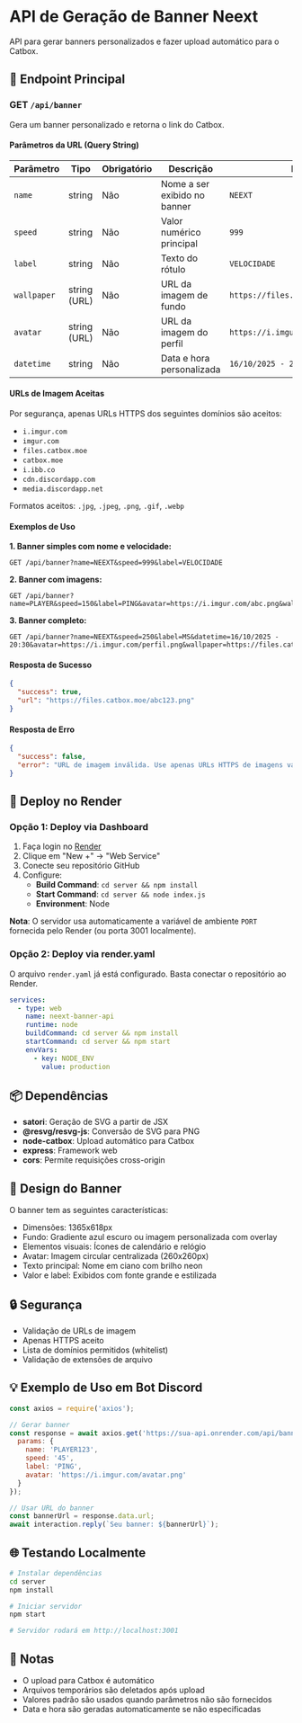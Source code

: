 # API de Geração de Banner Neext

API para gerar banners personalizados e fazer upload automático para o Catbox.

## 🚀 Endpoint Principal

### GET `/api/banner`

Gera um banner personalizado e retorna o link do Catbox.

#### Parâmetros da URL (Query String)

| Parâmetro | Tipo | Obrigatório | Descrição | Exemplo |
|-----------|------|-------------|-----------|---------|
| `name` | string | Não | Nome a ser exibido no banner | `NEEXT` |
| `speed` | string | Não | Valor numérico principal | `999` |
| `label` | string | Não | Texto do rótulo | `VELOCIDADE` |
| `wallpaper` | string (URL) | Não | URL da imagem de fundo | `https://files.catbox.moe/abc123.jpg` |
| `avatar` | string (URL) | Não | URL da imagem do perfil | `https://i.imgur.com/xyz.png` |
| `datetime` | string | Não | Data e hora personalizada | `16/10/2025 - 20:31` |

#### URLs de Imagem Aceitas

Por segurança, apenas URLs HTTPS dos seguintes domínios são aceitos:

- `i.imgur.com`
- `imgur.com`
- `files.catbox.moe`
- `catbox.moe`
- `i.ibb.co`
- `cdn.discordapp.com`
- `media.discordapp.net`

Formatos aceitos: `.jpg`, `.jpeg`, `.png`, `.gif`, `.webp`

#### Exemplos de Uso

**1. Banner simples com nome e velocidade:**
```
GET /api/banner?name=NEEXT&speed=999&label=VELOCIDADE
```

**2. Banner com imagens:**
```
GET /api/banner?name=PLAYER&speed=150&label=PING&avatar=https://i.imgur.com/abc.png&wallpaper=https://files.catbox.moe/bg.jpg
```

**3. Banner completo:**
```
GET /api/banner?name=NEEXT&speed=250&label=MS&datetime=16/10/2025 - 20:30&avatar=https://i.imgur.com/perfil.png&wallpaper=https://files.catbox.moe/fundo.jpg
```

#### Resposta de Sucesso

```json
{
  "success": true,
  "url": "https://files.catbox.moe/abc123.png"
}
```

#### Resposta de Erro

```json
{
  "success": false,
  "error": "URL de imagem inválida. Use apenas URLs HTTPS de imagens válidas."
}
```

## 🔧 Deploy no Render

### Opção 1: Deploy via Dashboard

1. Faça login no [Render](https://render.com)
2. Clique em "New +" → "Web Service"
3. Conecte seu repositório GitHub
4. Configure:
   - **Build Command**: `cd server && npm install`
   - **Start Command**: `cd server && node index.js`
   - **Environment**: Node

**Nota**: O servidor usa automaticamente a variável de ambiente `PORT` fornecida pelo Render (ou porta 3001 localmente).

### Opção 2: Deploy via render.yaml

O arquivo `render.yaml` já está configurado. Basta conectar o repositório ao Render.

```yaml
services:
  - type: web
    name: neext-banner-api
    runtime: node
    buildCommand: cd server && npm install
    startCommand: cd server && npm start
    envVars:
      - key: NODE_ENV
        value: production
```

## 📦 Dependências

- **satori**: Geração de SVG a partir de JSX
- **@resvg/resvg-js**: Conversão de SVG para PNG
- **node-catbox**: Upload automático para Catbox
- **express**: Framework web
- **cors**: Permite requisições cross-origin

## 🎨 Design do Banner

O banner tem as seguintes características:
- Dimensões: 1365x618px
- Fundo: Gradiente azul escuro ou imagem personalizada com overlay
- Elementos visuais: Ícones de calendário e relógio
- Avatar: Imagem circular centralizada (260x260px)
- Texto principal: Nome em ciano com brilho neon
- Valor e label: Exibidos com fonte grande e estilizada

## 🔒 Segurança

- Validação de URLs de imagem
- Apenas HTTPS aceito
- Lista de domínios permitidos (whitelist)
- Validação de extensões de arquivo

## 💡 Exemplo de Uso em Bot Discord

```javascript
const axios = require('axios');

// Gerar banner
const response = await axios.get('https://sua-api.onrender.com/api/banner', {
  params: {
    name: 'PLAYER123',
    speed: '45',
    label: 'PING',
    avatar: 'https://i.imgur.com/avatar.png'
  }
});

// Usar URL do banner
const bannerUrl = response.data.url;
await interaction.reply(`Seu banner: ${bannerUrl}`);
```

## 🌐 Testando Localmente

```bash
# Instalar dependências
cd server
npm install

# Iniciar servidor
npm start

# Servidor rodará em http://localhost:3001
```

## 📝 Notas

- O upload para Catbox é automático
- Arquivos temporários são deletados após upload
- Valores padrão são usados quando parâmetros não são fornecidos
- Data e hora são geradas automaticamente se não especificadas
